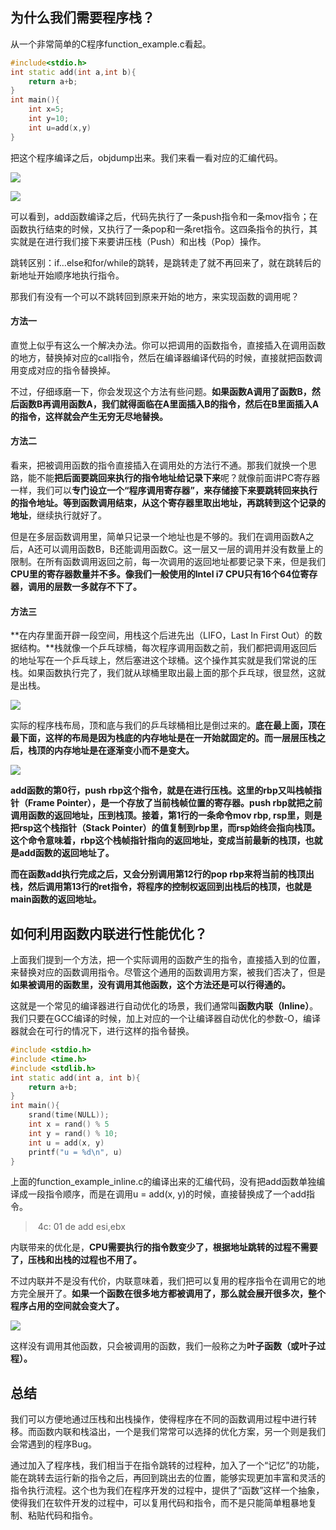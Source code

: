 ## 为什么我们需要程序栈？

从一个非常简单的C程序function_example.c看起。

```c++
#include<stdio.h>
int static add(int a,int b){
    return a+b;
}
int main(){
    int x=5;
    int y=10;
    int u=add(x,y)
}
```

把这个程序编译之后，objdump出来。我们来看一看对应的汇编代码。

![](D:\Work\TyporaNotes\note\计算机组成原理\pict\7-1.jpg)

![](D:\Work\TyporaNotes\note\计算机组成原理\pict\7-2.jpg)

可以看到，add函数编译之后，代码先执行了一条push指令和一条mov指令；在函数执行结束的时候，又执行了一条pop和一条ret指令。这四条指令的执行，其实就是在进行我们接下来要讲压栈（Push）和出栈（Pop）操作。

跳转区别：if…else和for/while的跳转，是跳转走了就不再回来了，就在跳转后的新地址开始顺序地执行指令。

那我们有没有一个可以不跳转回到原来开始的地方，来实现函数的调用呢？

#### 方法一

直觉上似乎有这么一个解决办法。你可以把调用的函数指令，直接插入在调用函数的地方，替换掉对应的call指令，然后在编译器编译代码的时候，直接就把函数调用变成对应的指令替换掉。

不过，仔细琢磨一下，你会发现这个方法有些问题。**如果函数A调用了函数B，然后函数B再调用函数A，我们就得面临在A里面插入B的指令，然后在B里面插入A的指令，这样就会产生无穷无尽地替换。**

#### 方法二

看来，把被调用函数的指令直接插入在调用处的方法行不通。那我们就换一个思路，能不能**把后面要跳回来执行的指令地址给记录下来**呢？就像前面讲PC寄存器一样，我们可以**专门设立一个“程序调用寄存器”，来存储接下来要跳转回来执行的指令地址。等到函数调用结束，从这个寄存器里取出地址，再跳转到这个记录的地址**，继续执行就好了。

但是在多层函数调用里，简单只记录一个地址也是不够的。我们在调用函数A之后，A还可以调用函数B，B还能调用函数C。这一层又一层的调用并没有数量上的限制。在所有函数调用返回之前，每一次调用的返回地址都要记录下来，但是我们**CPU里的寄存器数量并不多。像我们一般使用的Intel	i7	CPU只有16个64位寄存器，调用的层数一多就存不下了。**

#### 方法三

**在内存里面开辟一段空间，用栈这个后进先出（LIFO，Last	In	First	Out）的数据结构。**栈就像一个乒乓球桶，每次程序调用函数之前，我们都把调用返回后的地址写在一个乒乓球上，然后塞进这个球桶。这个操作其实就是我们常说的压栈。如果函数执行完了，我们就从球桶里取出最上面的那个乒乓球，很显然，这就是出栈。

![](D:\Work\TyporaNotes\note\计算机组成原理\pict\7-3.jpg)

实际的程序栈布局，顶和底与我们的乒乓球桶相比是倒过来的。**底在最上面，顶在最下面，这样的布局是因为栈底的内存地址是在一开始就固定的。而一层层压栈之后，栈顶的内存地址是在逐渐变小而不是变大。**

![](D:\Work\TyporaNotes\note\计算机组成原理\pict\7-4.jpg)

**add函数的第0行，push	rbp这个指令，就是在进行压栈。这里的rbp又叫栈帧指针（Frame	Pointer），是一个存放了当前栈帧位置的寄存器。push	rbp就把之前调用函数的返回地址，压到栈顶。接着，第1行的一条命令mov	rbp,	rsp里，则是把rsp这个栈指针（Stack	Pointer）的值复制到rbp里，而rsp始终会指向栈顶。这个命令意味着，rbp这个栈帧指针指向的返回地址，变成当前最新的栈顶，也就是add函数的返回地址了。**

**而在函数add执行完成之后，又会分别调用第12行的pop	rbp来将当前的栈顶出栈，然后调用第13行的ret指令，将程序的控制权返回到出栈后的栈顶，也就是main函数的返回地址。**

## 如何利用函数内联进行性能优化？

上面我们提到一个方法，把一个实际调用的函数产生的指令，直接插入到的位置，来替换对应的函数调用指令。尽管这个通用的函数调用方案，被我们否决了，但是**如果被调用的函数里，没有调用其他函数，这个方法还是可以行得通的。**

这就是一个常见的编译器进行自动优化的场景，我们通常叫**函数内联（Inline）**。我们只要在GCC编译的时候，加上对应的一个让编译器自动优化的参数-O，编译器就会在可行的情况下，进行这样的指令替换。

```c++
#include <stdio.h>
#include <time.h>
#include <stdlib.h>
int static add(int a, int b){
	return a+b;
}
int main(){
    srand(time(NULL));
    int x = rand() % 5
    int y = rand() % 10;
    int u = add(x, y)
    printf("u = %d\n", u)
}
```

上面的function_example_inline.c的编译出来的汇编代码，没有把add函数单独编译成一段指令顺序，而是在调用u	=	add(x,	y)的时候，直接替换成了一个add指令。

> ​	4c:			01	de																			add				esi,ebx

内联带来的优化是，**CPU需要执行的指令数变少了，根据地址跳转的过程不需要了，压栈和出栈的过程也不用了。**

不过内联并不是没有代价，内联意味着，我们把可以复用的程序指令在调用它的地方完全展开了。**如果一个函数在很多地方都被调用了，那么就会展开很多次，整个程序占用的空间就会变大了。**

![](D:\Work\TyporaNotes\note\计算机组成原理\pict\7-5.jpg)

这样没有调用其他函数，只会被调用的函数，我们一般称之为**叶子函数（或叶子过程）。**

## 总结

我们可以方便地通过压栈和出栈操作，使得程序在不同的函数调用过程中进行转移。而函数内联和栈溢出，一个是我们常常可以选择的优化方案，另一个则是我们会常遇到的程序Bug。

通过加入了程序栈，我们相当于在指令跳转的过程种，加入了一个“记忆”的功能，能在跳转去运行新的指令之后，再回到跳出去的位置，能够实现更加丰富和灵活的指令执行流程。这个也为我们在程序开发的过程中，提供了“函数”这样一个抽象，使得我们在软件开发的过程中，可以复用代码和指令，而不是只能简单粗暴地复制、粘贴代码和指令。